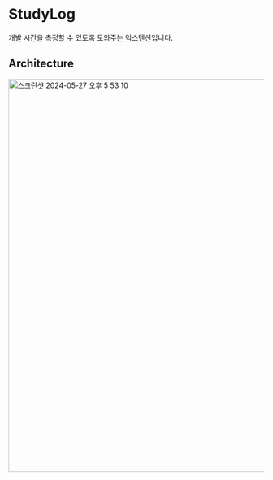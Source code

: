 # StudyLog

개발 시간을 측정할 수 있도록 도와주는 익스텐션입니다.

## Architecture
<img width="774" alt="스크린샷 2024-05-27 오후 5 53 10" src="https://github.com/JongMany/dev-extension/assets/61236589/1e2c4e1d-a78d-4fd2-9971-b5d059daa00d">
